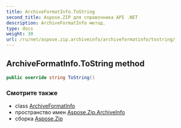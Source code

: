 ```yaml
---
title: ArchiveFormatInfo.ToString
second_title: Aspose.ZIP для справочника API .NET
description: ArchiveFormatInfo метод. 
type: docs
weight: 30
url: /ru/net/aspose.zip.archiveinfo/archiveformatinfo/tostring/
---
```

## ArchiveFormatInfo.ToString method

```csharp
public override string ToString()
```

### Смотрите также

* class [ArchiveFormatInfo](../)
* пространство имен [Aspose.Zip.ArchiveInfo](../../archiveformatinfo/)
* сборка [Aspose.Zip](../../../)


